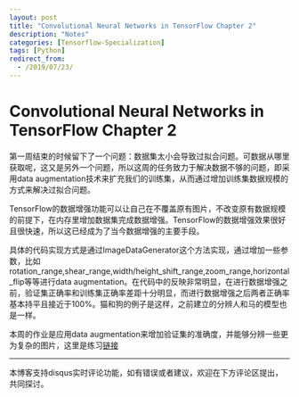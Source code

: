 ```yaml
---
layout: post
title: "Convolutional Neural Networks in TensorFlow Chapter 2"
description: "Notes"
categories: [Tensorflow-Specialization]
tags: [Python]
redirect_from:
  - /2019/07/23/
---
```


# Convolutional Neural Networks in TensorFlow Chapter 2  

第一周结束的时候留下了一个问题：数据集太小会导致过拟合问题。可数据从哪里获取呢，这又是另外一个问题，所以这周的任务致力于解决数据不够的问题，即采用data augmentation技术来扩充我们的训练集，从而通过增加训练集数据规模的方式来解决过拟合问题。  

TensorFlow的数据增强功能可以让自己在不覆盖原有图片，不改变原有数据规模的前提下，在内存里增加数据集完成数据增强。TensorFlow的数据增强效果很好且很快速，所以这已经成为了当今数据增强的主要手段。  

具体的代码实现方式是通过ImageDataGenerator这个方法实现，通过增加一些参数，比如rotation_range,shear_range,width/height_shift_range,zoom_range,horizontal_flip等等进行data augmentation。在代码中的反映非常明显，在进行数据增强之前，验证集正确率和训练集正确率差距十分明显，而进行数据增强之后两者正确率基本持平且接近于100%。猫和狗的例子是这样，之前建立的分辨人和马的模型也是一样。  

本周的作业是应用data augmentation来增加验证集的准确度，并能够分辨一些更为复杂的图片，这里是练习[链接](https://github.com/JustinYuu/Deeplearning-study/blob/master/Tensorflow%20in%20Practice/Convolutional%20Neural%20Networks%20in%20TensorFlow/Exercise_6_Question.ipynb)


---
本博客支持disqus实时评论功能，如有错误或者建议，欢迎在下方评论区提出，共同探讨。  
